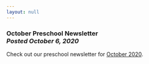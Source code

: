 ```yaml
---
layout: null
---
```


<h3 class="ui header">
  October Preschool Newsletter
  <div class="sub header">
    <i>Posted October 6, 2020</i>
  </div>
</h3>

Check out our preschool newsletter for
<a href="{{ site.baseurl }}/assets/newsletters/2020-2021/COH_October_2020_Newsletter.pdf">October 2020</a>.
